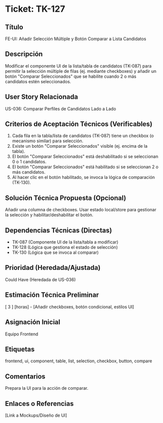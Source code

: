 # Ticket: TK-127

## Título
FE-UI: Añadir Selección Múltiple y Botón Comparar a Lista Candidatos

## Descripción
Modificar el componente UI de la lista/tabla de candidatos (TK-087) para permitir la selección múltiple de filas (ej. mediante checkboxes) y añadir un botón "Comparar Seleccionados" que se habilite cuando 2 o más candidatos estén seleccionados.

## User Story Relacionada
US-036: Comparar Perfiles de Candidatos Lado a Lado

## Criterios de Aceptación Técnicos (Verificables)
1.  Cada fila en la tabla/lista de candidatos (TK-087) tiene un checkbox (o mecanismo similar) para selección.
2.  Existe un botón "Comparar Seleccionados" visible (ej. encima de la tabla).
3.  El botón "Comparar Seleccionados" está deshabilitado si se seleccionan 0 o 1 candidatos.
4.  El botón "Comparar Seleccionados" está habilitado si se seleccionan 2 o más candidatos.
5.  Al hacer clic en el botón habilitado, se invoca la lógica de comparación (TK-130).

## Solución Técnica Propuesta (Opcional)
Añadir una columna de checkboxes. Usar estado local/store para gestionar la selección y habilitar/deshabilitar el botón.

## Dependencias Técnicas (Directas)
* TK-087 (Componente UI de la lista/tabla a modificar)
* TK-128 (Lógica que gestiona el estado de selección)
* TK-130 (Lógica que se invoca al comparar)

## Prioridad (Heredada/Ajustada)
Could Have (Heredada de US-036)

## Estimación Técnica Preliminar
[ 3 ] [horas] - [Añadir checkboxes, botón condicional, estilos UI]

## Asignación Inicial
Equipo Frontend

## Etiquetas
frontend, ui, component, table, list, selection, checkbox, button, compare

## Comentarios
Prepara la UI para la acción de comparar.

## Enlaces o Referencias
[Link a Mockups/Diseño de UI]